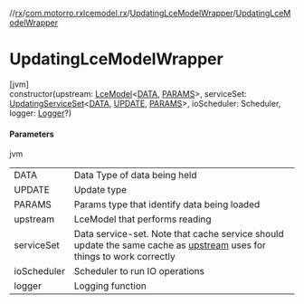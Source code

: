 //[rx](../../../index.md)/[com.motorro.rxlcemodel.rx](../index.md)/[UpdatingLceModelWrapper](index.md)/[UpdatingLceModelWrapper](-updating-lce-model-wrapper.md)

# UpdatingLceModelWrapper

[jvm]\
constructor(upstream: [LceModel](../-lce-model/index.md)&lt;[DATA](index.md), [PARAMS](index.md)&gt;, serviceSet: [UpdatingServiceSet](../../com.motorro.rxlcemodel.rx.service/-updating-service-set/index.md)&lt;[DATA](index.md), [UPDATE](index.md), [PARAMS](index.md)&gt;, ioScheduler: Scheduler, logger: [Logger](../../../../common/com.motorro.rxlcemodel.common/-logger/index.md)?)

#### Parameters

jvm

| | |
|---|---|
| DATA | Data Type of data being held |
| UPDATE | Update type |
| PARAMS | Params type that identify data being loaded |
| upstream | LceModel that performs reading |
| serviceSet | Data service-set. Note that cache service should update the same cache as [upstream](../../../../rx/com.motorro.rxlcemodel.rx/-updating-lce-model-wrapper/[60]init[62].md) uses for things to work correctly |
| ioScheduler | Scheduler to run IO operations |
| logger | Logging function |
